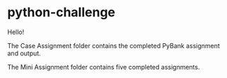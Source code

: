 # python-challenge

Hello!

The Case Assignment folder contains the completed PyBank assignment and output.

The Mini Assignment folder contains five completed assignments.